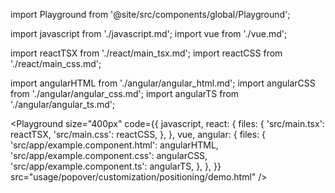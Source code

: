 import Playground from '@site/src/components/global/Playground';

import javascript from './javascript.md';
import vue from './vue.md';

import reactTSX from './react/main_tsx.md';
import reactCSS from './react/main_css.md';

import angularHTML from './angular/angular_html.md';
import angularCSS from './angular/angular_css.md';
import angularTS from './angular/angular_ts.md';

<Playground
  size="400px"
  code={{
    javascript,
    react: {
      files: {
        'src/main.tsx': reactTSX,
        'src/main.css': reactCSS,
      },
    },
    vue,
    angular: {
      files: {
        'src/app/example.component.html': angularHTML,
        'src/app/example.component.css': angularCSS,
        'src/app/example.component.ts': angularTS,
      },
    },
  }}
  src="usage/popover/customization/positioning/demo.html"
/>
